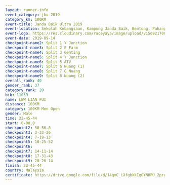 ```yaml
---
layout: runner-info 
event_category: jbu-2019 
category_km: 100KM 
event-title: Janda Baik Ultra 2019  
event-location: Sekolah Kebangsaan, Kampung Janda Baik, Bentong, Pahang, Malaysia 
event-logo: https://res.cloudinary.com/raceyaya/image/upload/v1569217009/logo/janda-baik_vch1pc.jpg 
event-date: 2019-09-14 
checkpoint-name2: Split 1 Y Junction 
checkpoint-name3: Split 2 E Farm 
checkpoint-name4: Split 3 Genting 
checkpoint-name5: Split 4 Y Junction 
checkpoint-name6: Split 5 ATV 
checkpoint-name7: Split 6 Nuang (1) 
checkpoint-name8: Split 7 G Nuang 
checkpoint-name9: Split 8 Nuang (2) 
overall_rank: 40
gender_rank: 37
category_rank: 20
bib: 11039
name: LEW LIAN FUI
distance: 100KM
category: 100KM Men Open
gender: Male
time: 22-45-44
start: 0-00.0
checkpoint2: 50-56.8
checkpoint3: 3-33-36
checkpoint4: 7-19-13
checkpoint5: 10-25-52
checkpoint6: 
checkpoint7: 14-11-14
checkpoint8: 17-31-43
checkpoint9: 20-26-14
finish: 22-45-44
country: Malaysia
certificate: https://drive.google.com/file/d/14qmC_LXfgbkkIqGYNHPU_2prgp5Lb8yb/view?usp=sharing
---
```

